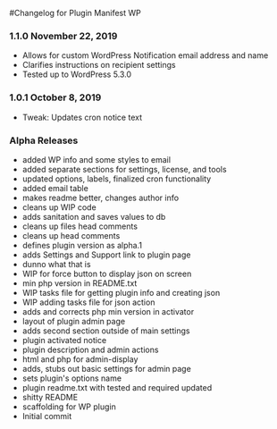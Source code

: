 #Changelog for Plugin Manifest WP

### 1.1.0 November 22, 2019
* Allows for custom WordPress Notification email address and name
* Clarifies instructions on recipient settings
* Tested up to WordPress 5.3.0

### 1.0.1 October 8, 2019
* Tweak: Updates cron notice text

### Alpha Releases
* added WP info and some styles to email
* added separate sections for settings, license, and tools
* updated options, labels, finalized cron functionality
* added email table
* makes readme better, changes author info
* cleans up WIP code
* adds sanitation and saves values to db
* cleans up files head comments
* cleans up head comments
* defines plugin version as alpha.1
* adds Settings and Support link to plugin page
* dunno what that is
* WIP for force button to display json on screen
* min php version in README.txt
* WIP tasks file for getting plugin info and creating json
* WIP adding tasks file for json action
* adds and corrects php min version in activator
* layout of plugin admin page
* adds second section outside of main settings
* plugin activated notice
* plugin description and admin actions
* html and php for admin-display
* adds, stubs out basic settings for admin page
* sets plugin's options name
* plugin readme.txt with tested and required updated
* shitty README
* scaffolding for WP plugin
* Initial commit